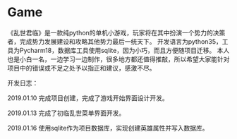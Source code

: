 # Game
《乱世君临》是一款纯python的单机小游戏，玩家将在其中扮演一个势力的决策者，完成势力发展建设和攻略其他势力最后一统天下。
开发语言为python35，工具为Pycharm18，数据库工具使用sqlite，因为小巧，而且方便随项目迁移。
本人也是小白一名，一边学习一边制作，很多地方都还值得推敲，所以希望大家能针对项目中的错误或不足之处予以指正和建议，感激不尽。

开发日志：

2019.01.10
    完成项目创建，完成了游戏开始界面设计开发。

2019.01.13
    完成了初临乱世菜单界面开发。
    
2019.01.16
    使用sqlite作为项目数据库，实现创建英雄属性并写入数据库。
